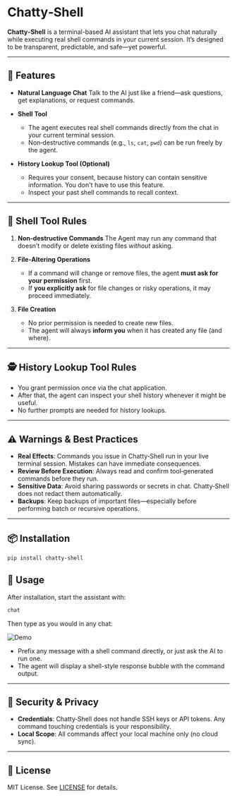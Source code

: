 # Chatty‑Shell

**Chatty‑Shell** is a terminal-based AI assistant that lets you chat naturally while executing real shell commands in your current session. It’s designed to be transparent, predictable, and safe—yet powerful.

---

## 🚀 Features

* **Natural Language Chat**
  Talk to the AI just like a friend—ask questions, get explanations, or request commands.

* **Shell Tool**

  * The agent executes real shell commands directly from the chat in your current terminal session.
  * Non‑destructive commands (e.g., `ls`, `cat`, `pwd`) can be run freely by the agent.

* **History Lookup Tool (Optional)**

  * Requires your consent, because history can contain sensitive information. You don't have to use this feature.
  * Inspect your past shell commands to recall context.

---

## 🔧 Shell Tool Rules

1. **Non‑destructive Commands**
   The Agent may run any command that doesn’t modify or delete existing files _without_ asking.

2. **File‑Altering Operations**

   * If a command will change or remove files, the agent **must ask for your permission** first.
   * If **you explicitly ask** for file changes or risky operations, it may proceed immediately.

3. **File Creation**

   * No prior permission is needed to create new files.
   * The agent will always **inform you** when it has created any file (and where).

---

## 🕵 History Lookup Tool Rules

* You grant permission once via the chat application.
* After that, the agent can inspect your shell history whenever it might be useful.
* No further prompts are needed for history lookups.

---

## ⚠️ Warnings & Best Practices

* **Real Effects**: Commands you issue in Chatty‑Shell run in your live terminal session. Mistakes can have immediate consequences.
* **Review Before Execution**: Always read and confirm tool‑generated commands before they run.
* **Sensitive Data**: Avoid sharing passwords or secrets in chat. Chatty‑Shell does not redact them automatically.
* **Backups**: Keep backups of important files—especially before performing batch or recursive operations.

---

## 📦 Installation

```bash
pip install chatty-shell
```

## 💬 Usage

After installation, start the assistant with:

```bash
chat
```

Then type as you would in any chat:

![Demo](./assets/demo.gif)

* Prefix any message with a shell command directly, or just ask the AI to run one.
* The agent will display a shell-style response bubble with the command output.

---

## 🔐 Security & Privacy

* **Credentials**: Chatty‑Shell does not handle SSH keys or API tokens. Any command touching credentials is your responsibility.
* **Local Scope**: All commands affect your local machine only (no cloud sync).

---

## 📄 License

MIT License. See [LICENSE](LICENSE) for details.
